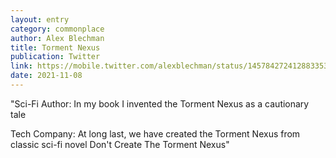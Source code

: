 ```yaml
---
layout: entry
category: commonplace
author: Alex Blechman
title: Torment Nexus
publication: Twitter
link: https://mobile.twitter.com/alexblechman/status/1457842724128833538
date: 2021-11-08
---
```


"Sci-Fi Author: In my book I invented the Torment Nexus as a cautionary tale

Tech Company: At long last, we have created the Torment Nexus from classic sci-fi novel Don't Create The Torment Nexus"
